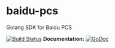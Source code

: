 # baidu-pcs
Golang SDK for Baidu PCS 

[![Build Status](https://travis-ci.org/holys/baidu-pcs.png)](https://travis-ci.org/holys/baidu-pcs)
**Documentation:** [![GoDoc](https://godoc.org/github.com/holys/baidu-pcs?status.svg)](https://godoc.org/github.com/holys/baidu-pcs)
